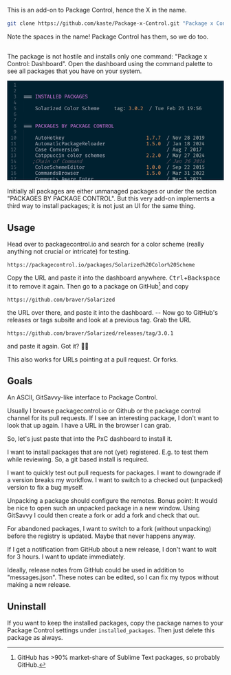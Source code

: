 This is an add-on to Package Control, hence the X in the name.

```bash
git clone https://github.com/kaste/Package-x-Control.git "Package x Control"
```

Note the spaces in the name!  Package Control has them, so we do too.

##

The package is not hostile and installs only one command: "Package x Control:
Dashboard".  Open the dashboard using the command palette to see all
packages that you have on your system.

![screenshot](shot-of-the-board.png)

Initially all packages are either unmanaged packages or under the section
"PACKAGES BY PACKAGE CONTROL".  But this very add-on implements a third
way to install packages; it is not just an UI for the same thing.

## Usage

Head over to packagecontrol.io and search for a color scheme (really
anything not crucial or intricate) for testing.

```
https://packagecontrol.io/packages/Solarized%20Color%20Scheme
```

Copy the URL and paste it into the dashboard anywhere.
<kbd>Ctrl</kbd>+<kbd>Backspace</kbd> it to remove it again. 
Then go to a package on GitHub[^gh] and copy

```
https://github.com/braver/Solarized
```

the URL over there, and paste it into the dashboard.  -- Now go to GitHub's
releases or tags subsite and look at a previous tag.  Grab the URL

```
https://github.com/braver/Solarized/releases/tag/3.0.1
```

and paste it again.  Got it?  🤞😏

This also works for URLs pointing at a pull request.  Or forks.


[^gh]:  GitHub has >90% market-share of Sublime Text packages, so probably GitHub.


## Goals

An ASCII, GitSavvy-like interface to Package Control.

Usually I browse packagecontrol.io or Github or the package control channel
for its pull requests.  If I see an interesting package, I don't want to
look that up again.  I have a URL in the browser I can grab.

So, let's just paste that into the PxC dashboard to install it.

I want to install packages that are not (yet) registered.  E.g. to test them
while reviewing.  So, a git based install is required.

I want to quickly test out pull requests for packages.  I want to downgrade
if a version breaks my workflow.  I want to switch to a checked out (unpacked)
version to fix a bug myself.

Unpacking a package should configure the remotes.
Bonus point:  It would be nice to open such an unpacked package in a new
window. Using GitSavvy I could then create a fork or add a fork and check
that out.

For abandoned packages, I want to switch to a fork (without unpacking) before
the registry is updated.  Maybe that never happens anyway.

If I get a notification from GitHub about a new release, I don't want to wait
for 3 hours.  I want to update immediately.

Ideally, release notes from GitHub could be used in addition to "messages.json".
These notes can be edited, so I can fix my typos without making a new release.


## Uninstall

If you want to keep the installed packages, copy the package names to your
Package Control settings under `installed_packages`.  Then just delete this
package as always.
